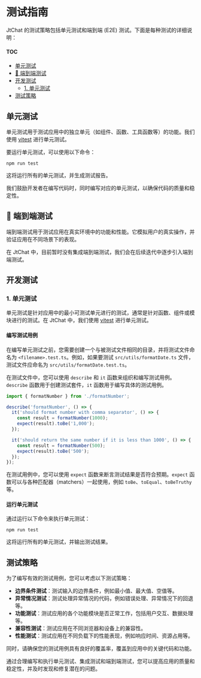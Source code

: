 # 测试指南

JtChat 的测试策略包括单元测试和端到端 (E2E) 测试。下面是每种测试的详细说明：

#### TOC

- [单元测试](#单元测试)
- [🚧 端到端测试](#-端到端测试)
- [开发测试](#开发测试)
  - [1. 单元测试](#1-单元测试)
- [测试策略](#测试策略)

## 单元测试

单元测试用于测试应用中的独立单元（如组件、函数、工具函数等）的功能。我们使用 [vitest][vitest-url] 进行单元测试。

要运行单元测试，可以使用以下命令：

```
npm run test
```

这将运行所有的单元测试，并生成测试报告。

我们鼓励开发者在编写代码时，同时编写对应的单元测试，以确保代码的质量和稳定性。

## 🚧 端到端测试

端到端测试用于测试应用在真实环境中的功能和性能。它模拟用户的真实操作，并验证应用在不同场景下的表现。

在 JtChat 中，目前暂时没有集成端到端测试，我们会在后续迭代中逐步引入端到端测试。

## 开发测试

### 1. 单元测试

单元测试是针对应用中的最小可测试单元进行的测试，通常是针对函数、组件或模块进行的测试。在 JtChat 中，我们使用 [vitest][vitest-url] 进行单元测试。

#### 编写测试用例

在编写单元测试之前，您需要创建一个与被测试文件相同的目录，并将测试文件命名为 `<filename>.test.ts`。例如，如果要测试 `src/utils/formatDate.ts` 文件，测试文件应命名为 `src/utils/formatDate.test.ts`。

在测试文件中，您可以使用 `describe` 和 `it` 函数来组织和编写测试用例。`describe` 函数用于创建测试套件，`it` 函数用于编写具体的测试用例。

```typescript
import { formatNumber } from './formatNumber';

describe('formatNumber', () => {
  it('should format number with comma separator', () => {
    const result = formatNumber(1000);
    expect(result).toBe('1,000');
  });

  it('should return the same number if it is less than 1000', () => {
    const result = formatNumber(500);
    expect(result).toBe('500');
  });
});
```

在测试用例中，您可以使用 `expect` 函数来断言测试结果是否符合预期。`expect` 函数可以与各种匹配器（matchers）一起使用，例如 `toBe`、`toEqual`、`toBeTruthy` 等。

#### 运行单元测试

通过运行以下命令来执行单元测试：

```
npm run test
```

这将运行所有的单元测试，并输出测试结果。

## 测试策略

为了编写有效的测试用例，您可以考虑以下测试策略：

- **边界条件测试**：测试输入的边界条件，例如最小值、最大值、空值等。
- **异常情况测试**：测试处理异常情况的代码，例如错误处理、异常情况下的回退等。
- **功能测试**：测试应用的各个功能模块是否正常工作，包括用户交互、数据处理等。
- **兼容性测试**：测试应用在不同浏览器和设备上的兼容性。
- **性能测试**：测试应用在不同负载下的性能表现，例如响应时间、资源占用等。

同时，请确保您的测试用例具有良好的覆盖率，覆盖到应用中的关键代码和功能。

通过合理编写和执行单元测试、集成测试和端到端测试，您可以提高应用的质量和稳定性，并及时发现和修复潜在的问题。

[vitest-url]: https://vitest.dev/
